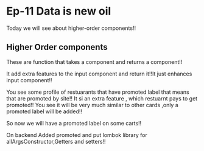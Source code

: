 # Ep-11 Data is new oil

Today we will see about higher-order components!!

## Higher Order components

These are function that takes a component and returns a component!!

It add extra features to the input component and return it!!It just enhances input component!!

You see some profile of restuarants that have promoted label that means that are promoted by site!! It si an extra feature ,
which restuarnt pays to get promoted!! You see it will be very much similar to other cards ,only a promoted label will be added!!


So now we will have a promoted label on some carts!!

On backend Added promoted and put lombok library for allArgsConstructor,Getters and setters!!

